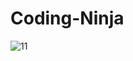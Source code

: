# Coding-Ninja

![11](https://user-images.githubusercontent.com/113751624/230143087-21579511-f602-4ade-9e82-6b5f6e915679.jpg)
